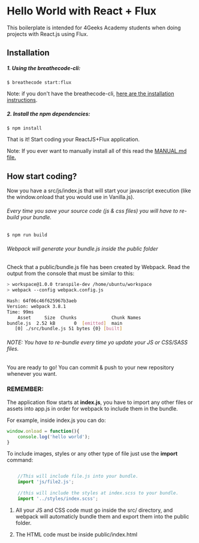 # Hello World with React + Flux

This boilerplate is intended for 4Geeks Academy students when doing projects with React.js using Flux.

## Installation

##### 1. Using the breathecode-cli:
```
$ breathecode start:flux
```
Note: if you don't have the breathecode-cli, [here are the installation instructions](https://github.com/breatheco-de/breathecode-cli).

##### 2. Install the npm dependencies:
```
$ npm install
```
That is it! Start coding your ReactJS+Flux application.

Note: If you ever want to manually install all of this read the [MANUAL.md file.](/MANUAL.md)

## How start coding?

Now you have a src/js/index.js that will start your javascript execution (like the window.onload that you would use in Vanilla.js).

###### Every time you save your source code (js & css files) you will have to re-build your bundle.

```sh
$ npm run build
```

###### Webpack will generate your bundle.js inside the public folder

Check that a public/bundle.js file has been created by Webpack. Read the output from the console that must be similar to this:

```sh
> workspace@1.0.0 transpile-dev /home/ubuntu/workspace
> webpack --config webpack.config.js

Hash: 64f06c46f625967b3aeb
Version: webpack 3.8.1
Time: 99ms
    Asset     Size  Chunks             Chunk Names
bundle.js  2.52 kB       0  [emitted]  main
   [0] ./src/bundle.js 51 bytes {0} [built]
```

###### NOTE: You have to re-bundle every time yo update your JS or CSS/SASS files.

You are ready to go! You can commit & push to your new repository whenever you want.

### REMEMBER:

The application flow starts at **index.js**, you have to import any other files or assets into app.js in order for webpack to include them in the bundle.

For example, inside index.js you can do:

```js
window.onload = function(){
    console.log('hello world');
}
```

To include images, styles or any other type of file just use the **import** command:

```js

    //This will include file.js into your bundle.
    import 'js/file2.js';
    
    //this will include the styles at index.scss to your bundle.
    import '../styles/index.scss';

```

1. All your JS and CSS code must go inside the src/ directory, and webpack will automaticly bundle them and export them into the public folder.

2. The HTML code must be inside public/index.html
